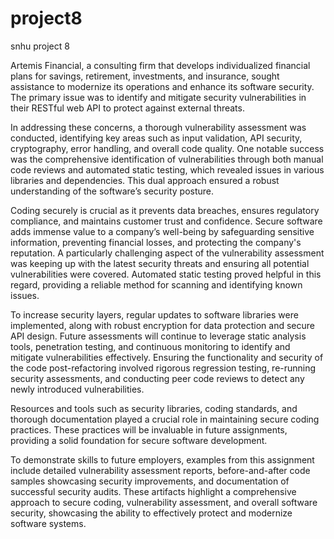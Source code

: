 # project8
snhu project 8

Artemis Financial, a consulting firm that develops individualized financial plans for savings, retirement, investments, and insurance, sought assistance to modernize its operations and enhance its software security. The primary issue was to identify and mitigate security vulnerabilities in their RESTful web API to protect against external threats.

In addressing these concerns, a thorough vulnerability assessment was conducted, identifying key areas such as input validation, API security, cryptography, error handling, and overall code quality. One notable success was the comprehensive identification of vulnerabilities through both manual code reviews and automated static testing, which revealed issues in various libraries and dependencies. This dual approach ensured a robust understanding of the software’s security posture.

Coding securely is crucial as it prevents data breaches, ensures regulatory compliance, and maintains customer trust and confidence. Secure software adds immense value to a company’s well-being by safeguarding sensitive information, preventing financial losses, and protecting the company's reputation. A particularly challenging aspect of the vulnerability assessment was keeping up with the latest security threats and ensuring all potential vulnerabilities were covered. Automated static testing proved helpful in this regard, providing a reliable method for scanning and identifying known issues.

To increase security layers, regular updates to software libraries were implemented, along with robust encryption for data protection and secure API design. Future assessments will continue to leverage static analysis tools, penetration testing, and continuous monitoring to identify and mitigate vulnerabilities effectively. Ensuring the functionality and security of the code post-refactoring involved rigorous regression testing, re-running security assessments, and conducting peer code reviews to detect any newly introduced vulnerabilities.

Resources and tools such as security libraries, coding standards, and thorough documentation played a crucial role in maintaining secure coding practices. These practices will be invaluable in future assignments, providing a solid foundation for secure software development.

To demonstrate skills to future employers, examples from this assignment include detailed vulnerability assessment reports, before-and-after code samples showcasing security improvements, and documentation of successful security audits. These artifacts highlight a comprehensive approach to secure coding, vulnerability assessment, and overall software security, showcasing the ability to effectively protect and modernize software systems.
